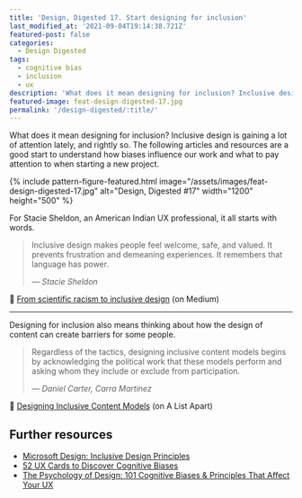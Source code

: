 ```yaml
---
title: 'Design, Digested 17. Start designing for inclusion'
last_modified_at: '2021-09-04T19:14:38.721Z'
featured-post: false
categories:
  - Design Digested
tags:
  - cognitive bias
  - inclusion
  - ux
description: 'What does it mean designing for inclusion? Inclusive design is gaining a lot of attention lately, and rightly so. Articles and resources to start.'
featured-image: feat-design-digested-17.jpg
permalink: '/design-digested/:title/'
---
```

<p class="lead">What does it mean designing for inclusion? Inclusive design is gaining a lot of attention lately, and rightly so. The following articles and resources are a good start to understand how biases influence our work and what to pay attention to when starting a new project.</p>

<!--more-->

{% include pattern-figure-featured.html image="/assets/images/feat-design-digested-17.jpg" alt="Design, Digested #17" width="1200" height="500" %}

For Stacie Sheldon, an American Indian UX professional, it all starts with words.

> Inclusive design makes people feel welcome, safe, and valued. It prevents frustration and demeaning experiences. It remembers that language has power.
>
> <cite>— Stacie Sheldon</cite>

<p class="detached">🔗 <a href="https://uxdesign.cc/from-scientific-racism-to-inclusive-design-c8b43a4b757d" target="_blank" rel="noopener">From scientific racism to inclusive design</a> (on Medium)</p>

<hr>

Designing for inclusion also means thinking about how the design of content can create barriers for some people.

> Regardless of the tactics, designing inclusive content models begins by acknowledging the political work that these models perform and asking whom they include or exclude from participation.
>
> <cite>— Daniel Carter, Carra Martinez</cite>

<p class="detached">🔗 <a href="https://alistapart.com/article/designing-inclusive-content-models/" target="_blank" rel="noopener">Designing Inclusive Content Models</a> (on A List Apart)</p>

## Further resources

<ul class="smd-ul">
<li><a href="https://www.microsoft.com/design/inclusive/" target="_blank" rel="noopener">Microsoft Design: Inclusive Design Principles</a></li>
<li><a href="https://stephaniewalter.design/blog/52-ux-cards-to-discover-cognitive-biases/" target="_blank" rel="noopener">52 UX Cards to Discover Cognitive Biases</a></li>
<li><a href="https://growth.design/psychology/" target="_blank" rel="noopener">The Psychology of Design: 101 Cognitive Biases & Principles That Affect Your UX</a></li>
</ul>
